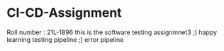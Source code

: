 # CI-CD-Assignment
Roll number : 21L-1896
this is the software testing assignmnet3 ;) happy learning 
testing pipeline ;] error pipeline
